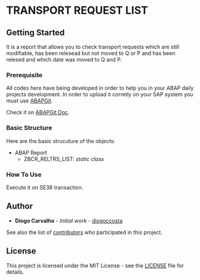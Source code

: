 # TRANSPORT REQUEST LIST

## Getting Started

It is a report that allows you to check transport requests which are still modifiable, has been relesead but not moved to Q or P and has been relesed and which date was moved to Q and P.

### Prerequisite

All codes here have being developed in order to help you in your ABAP daily projects development. In order to upload it corretly on your SAP system you must use [ABAPGit](https://github.com/larshp/abapGit).

Check it on [ABAPGit Doc](http://docs.abapgit.org/guide-install.html).

### Basic Structure

Here are the basic strucuture of the objects:
* ABAP Report
  - ZBCR_RELTRS_LIST: *static class*


### How To Use

Execute it on SE38 transaction.


## Author

* **Diogo Carvalho** - *Initial work* - [diogoccosta](https://github.com/diogoccosta)

See also the list of [contributors](https://github.com/your/project/contributors) who participated in this project.

## License

This project is licensed under the MIT License - see the [LICENSE](https://github.com/diogoccosta/sap_abap/LICENSE) file for details.

